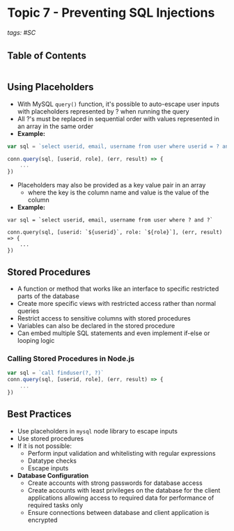# Topic 7 - Preventing SQL Injections

###### tags: #SC 

## Table of Contents 
```toc
```

## Using Placeholders
- With MySQL `query()` function, it's possible to auto-escape user inputs with placeholders represented by ? when running the query
- All ?'s must be replaced in sequential order with values represented in an array in the same order
- **Example:**
```js
var sql = `select userid, email, username from user where userid = ? and role = ?`

conn.query(sql, [userid, role], (err, result) => {
	...
})
```
- Placeholders may also be provided as a key value pair in an array
	- where the key is the column name and value is the value of the column
- **Example:**
```
var sql = `select userid, email, username from user where ? and ?`

conn.query(sql, [userid: `${userid}`, role: `${role}`], (err, result) => {
	...
})
```

## Stored Procedures
- A function or method that works like an interface to specific restricted parts of the database
- Create more specific views with restricted access rather than normal queries
- Restrict access to sensitive columns with stored procedures
- Variables can also be declared in the stored procedure
- Can embed multiple SQL statements and even implement if-else or looping logic

### Calling Stored Procedures in Node.js
```js
var sql = `call finduser(?, ?)`
conn.query(sql, [userid, role], (err, result) => {
	...
})
```

## Best Practices
- Use placeholders in `mysql` node library to escape inputs
- Use stored procedures
- If it is not possible:
	- Perform input validation and whitelisting with regular expressions
	- Datatype checks
	- Escape inputs
- **Database Configuration**
	- Create accounts with strong passwords for database access
	- Create accounts with least privileges on the database for the client applications allowing access to required data for performance of required tasks only
	- Ensure connections between database and client application is encrypted